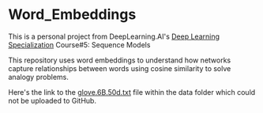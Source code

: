 # Word_Embeddings

This is a personal project from DeepLearning.AI's [Deep Learning Specialization](https://www.deeplearning.ai/courses/deep-learning-specialization/) Course#5: Sequence Models

This repository uses word embeddings to understand how networks capture relationships between words using cosine similarity to solve analogy problems.

Here's the link to the [glove.6B.50d.txt](https://drive.google.com/file/d/19szfmTiWCx9iVtEBjdu84o1z_HwxW4DF/view?usp=sharing) file within the data folder which could not be uploaded to GitHub.
